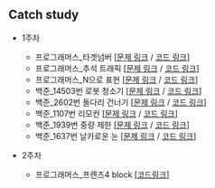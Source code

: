 ## Catch study

- 1주차
  - 프로그래머스_타겟넘버 [[문제 링크](https://programmers.co.kr/learn/courses/30/lessons/43165) / [코드 링크](https://github.com/catch4/Song/blob/master/week1/Target_number.cpp)]
  - 프로그래머스_추석 트래픽 [[문제 링크](https://programmers.co.kr/learn/courses/30/lessons/17676) / [코드 링크](https://github.com/catch4/Song/blob/master/week1/Traffic.cpp)]
  - 프로그래머스_N으로 표현 [[문제 링크](https://programmers.co.kr/learn/courses/30/lessons/42895) / [코드 링크](https://github.com/catch4/Song/blob/master/week1/Represent_N.cpp)]
  - 백준_14503번 로봇 청소기 [[문제 링크](https://www.acmicpc.net/problem/14503) / [코드 링크](https://github.com/catch4/Song/blob/master/week1/14503_robot.cpp)]
  - 백준_2602번 돌다리 건너기 [[문제 링크](https://www.acmicpc.net/problem/2602) / [코드 링크](https://github.com/catch4/Song/blob/master/week1/2602_stone_bridge.cpp)]
  - 백준_1107번 리모컨 [[문제 링크](https://www.acmicpc.net/problem/1107) / [코드 링크](https://github.com/catch4/Song/blob/master/week1/1107_remote_control.cpp)]
  - 백준_1939번 중량 제한 [[문제 링크](https://www.acmicpc.net/problem/1939) / [코드 링크](https://github.com/catch4/Song/blob/master/week1/1939_weight_limit.cpp)]
  - 백준_1637번 날카로운 눈 [[문제 링크](https://www.acmicpc.net/problem/1637) / [코드 링크](https://github.com/catch4/Song/blob/master/week1/1637_sharp_eye.cpp)]



- 2주차
  - 프로그래머스_프렌즈4 block [[코드링크](https://github.com/catch4/Song/blob/master/week2/friends_4block.cpp)]
